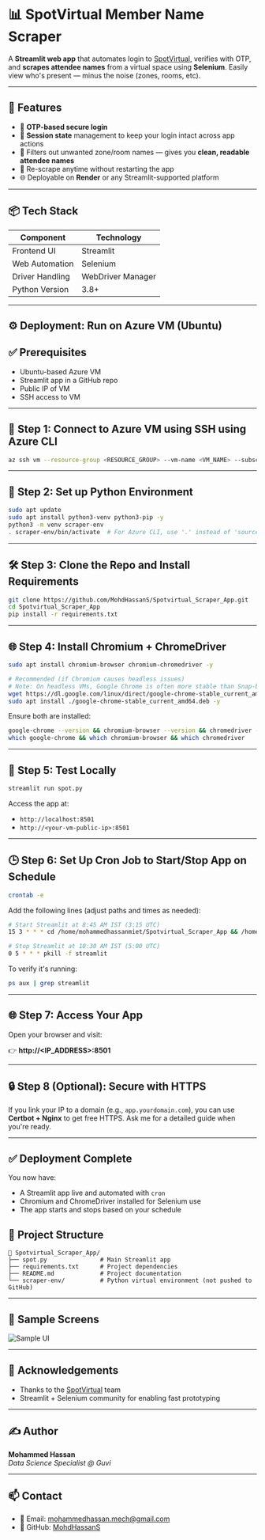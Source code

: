 # 📊 SpotVirtual Member Name Scraper

A **Streamlit web app** that automates login to [SpotVirtual](https://spotvirtual.com/), verifies with OTP, and **scrapes attendee names** from a virtual space using **Selenium**. Easily view who's present — minus the noise (zones, rooms, etc).

---

## 🚀 Features

- 🔐 **OTP-based secure login**
- 🧠 **Session state** management to keep your login intact across app actions
- 🧹 Filters out unwanted zone/room names — gives you **clean, readable attendee names**
- 🔁 Re-scrape anytime without restarting the app
- 🌐 Deployable on **Render** or any Streamlit-supported platform

---

## 📦 Tech Stack

| Component        | Technology     |
|------------------|----------------|
| Frontend UI      | Streamlit      |
| Web Automation   | Selenium       |
| Driver Handling  | WebDriver Manager |
| Python Version   | 3.8+           |

---

## ⚙️ Deployment: Run on Azure VM (Ubuntu)

## ✅ Prerequisites
- Ubuntu-based Azure VM
- Streamlit app in a GitHub repo
- Public IP of VM
- SSH access to VM

---

## 🧱 Step 1: Connect to Azure VM using SSH using Azure CLI

```bash
az ssh vm --resource-group <RESOURCE_GROUP> --vm-name <VM_NAME> --subscription <SUBSCRIPTION_ID>
```

---

## 🐍 Step 2: Set up Python Environment

```bash
sudo apt update
sudo apt install python3-venv python3-pip -y
python3 -m venv scraper-env
. scraper-env/bin/activate  # For Azure CLI, use '.' instead of 'source'
```

---

## 🛠️ Step 3: Clone the Repo and Install Requirements

```bash
git clone https://github.com/MohdHassanS/Spotvirtual_Scraper_App.git
cd Spotvirtual_Scraper_App
pip install -r requirements.txt
```

---

## 🌐 Step 4: Install Chromium + ChromeDriver

```bash
sudo apt install chromium-browser chromium-chromedriver -y

# Recommended (if Chromium causes headless issues)
# Note: On headless VMs, Google Chrome is often more stable than Snap-based Chromium.
wget https://dl.google.com/linux/direct/google-chrome-stable_current_amd64.deb
sudo apt install ./google-chrome-stable_current_amd64.deb -y
```

Ensure both are installed:

```bash
google-chrome --version && chromium-browser --version && chromedriver --version
which google-chrome && which chromium-browser && which chromedriver
```

---

## 🧪 Step 5: Test Locally

```bash
streamlit run spot.py
```

Access the app at:  
- `http://localhost:8501`
- `http://<your-vm-public-ip>:8501`

---

## 🕒 Step 6: Set Up Cron Job to Start/Stop App on Schedule

```bash
crontab -e
```

Add the following lines (adjust paths and times as needed):

```bash
# Start Streamlit at 8:45 AM IST (3:15 UTC)
15 3 * * * cd /home/mohammedhassanmiet/Spotvirtual_Scraper_App && /home/mohammedhassanmiet/scraper-env/bin/python3 -m streamlit run spot.py --server.address=0.0.0.0 > /home/mohammedhassanmiet/streamlit.log 2>&1 &

# Stop Streamlit at 10:30 AM IST (5:00 UTC)
0 5 * * * pkill -f streamlit
```

To verify it's running:

```bash
ps aux | grep streamlit
```

---

## 🌐 Step 7: Access Your App

Open your browser and visit:

👉 **http://<IP_ADDRESS>:8501**

---

## 🔒 Step 8 (Optional): Secure with HTTPS

If you link your IP to a domain (e.g., `app.yourdomain.com`), you can use **Certbot + Nginx** to get free HTTPS. Ask me for a detailed guide when you're ready.

---

## ✅ Deployment Complete

You now have:
- A Streamlit app live and automated with `cron`
- Chromium and ChromeDriver installed for Selenium use
- The app starts and stops based on your schedule


## 📄 Project Structure

```
📁 Spotvirtual_Scraper_App/
├── spot.py               # Main Streamlit app
├── requirements.txt      # Project dependencies
├── README.md             # Project documentation
└── scraper-env/          # Python virtual environment (not pushed to GitHub)
```

---

## 🧪 Sample Screens

![Sample UI](https://i.imgur.com/YOUR_IMAGE_URL.png)

---

## 🙏 Acknowledgements

- Thanks to the [SpotVirtual](https://spotvirtual.com) team
- Streamlit + Selenium community for enabling fast prototyping

---

## ✍️ Author

**Mohammed Hassan**  
_Data Science Specialist @ Guvi_

---

## 📫 Contact

- 📧 Email: mohammedhassan.mech@gmail.com
- 🐙 GitHub: [MohdHassanS](https://github.com/MohdHassanS)
